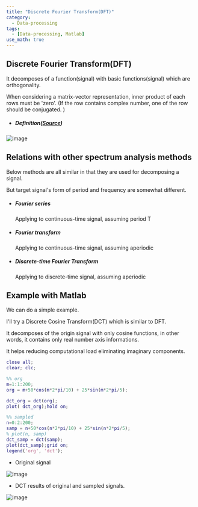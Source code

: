 ```yaml
---
title: "Discrete Fourier Transform(DFT)"
category:
  - Data-processing
tags:
  - [Data-processing, Matlab]
use_math: true
---
```


## Discrete Fourier Transform(DFT)

It decomposes of a function(signal) with basic functions(signal) which are orthogonality. 

When considering a matrix-vector representation, inner product of each rows must be 'zero'. (If the row contains complex number, one of the row should be conjugated. )

* ##### Definition([Source](https://en.wikipedia.org/wiki/Discrete_Fourier_transform))

![image](https://user-images.githubusercontent.com/71545160/132097217-8579b06e-8085-4ff6-b70b-3bdeb0d95869.png)


## Relations with other spectrum analysis methods

Below methods are all similar in that they are used for decomposing a signal. 

But  target signal's  form of period and frequency are somewhat different. 

* ##### Fourier series 
  Applying to continuous-time signal, assuming period T

* ##### Fourier transform

  Applying to continuous-time signal, assuming aperiodic

* ##### Discrete-time Fourier Transform

  Applying to discrete-time signal, assuming aperiodic

## Example with Matlab

We can do a simple example.

I'll try a Discrete Cosine Transform(DCT) which is similar to DFT.

It decomposes of the origin signal with only cosine functions, in other words, it contains only real number axis informations.

It helps reducing computational load eliminating imaginary components.

```matlab
close all;
clear; clc; 

%% org
m=1:1:200;
org = m+50*cos(m*2*pi/10) + 25*sin(m*2*pi/5);

dct_org = dct(org);
plot( dct_org);hold on;

%% sampled
n=0:2:200;
samp = n+50*cos(n*2*pi/10) + 25*sin(n*2*pi/5);
% plot(n, samp)
dct_samp = dct(samp);
plot(dct_samp);grid on;
legend('org', 'dct');

```

* Original signal

![image](https://user-images.githubusercontent.com/71545160/132111796-52b502f4-bb85-4f21-8d1e-28997e1907ab.png)

* DCT results of original and sampled signals.

![image](https://user-images.githubusercontent.com/71545160/132124702-a93f1dec-c0da-439c-bf6c-a37a579d03e4.png)

